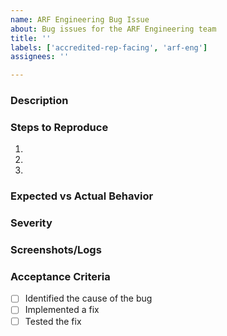 ```yaml
---
name: ARF Engineering Bug Issue
about: Bug issues for the ARF Engineering team
title: ''
labels: ['accredited-rep-facing', 'arf-eng']
assignees: ''

---
```


### Description
<!-- A brief description of the bug -->

### Steps to Reproduce
1. 
2. 
3. 

### Expected vs Actual Behavior
<!-- What you expected to happen vs what actually happened -->

### Severity
<!-- Severity level of the bug (low, medium, high) -->

### Screenshots/Logs
<!-- Attach any relevant screenshots or logs -->

### Acceptance Criteria
- [ ] Identified the cause of the bug
- [ ] Implemented a fix
- [ ] Tested the fix
